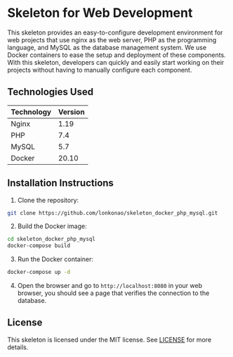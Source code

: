 # Skeleton for Web Development

This skeleton provides an easy-to-configure development environment for web projects that use nginx as the web server, PHP as the programming language, and MySQL as the database management system. We use Docker containers to ease the setup and deployment of these components. With this skeleton, developers can quickly and easily start working on their projects without having to manually configure each component.

## Technologies Used

| Technology   | Version |
|--------------|---------|
| Nginx        | 1.19    |
| PHP          | 7.4     |
| MySQL        | 5.7     |
| Docker       | 20.10   |

## Installation Instructions

1. Clone the repository:
```sh
git clone https://github.com/lonkonao/skeleton_docker_php_mysql.git
```

2. Build the Docker image:
```sh
cd skeleton_docker_php_mysql
docker-compose build
```
3. Run the Docker container:
```sh
docker-compose up -d
```

4. Open the browser and go to `http://localhost:8080` in your web browser, you should see a page that verifies the connection to the database.


## License

This skeleton is licensed under the MIT license. See [LICENSE](LICENSE) for more details.



